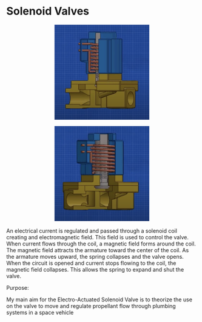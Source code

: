 # Solenoid Valves


<p align = "center">
<img src = "https://github.com/nyameaama/Electro-Actuated-Solenoid-Valve/blob/master/assets/Solenoid%20Valve%20Side-1.png" width = "250" height = "250"/>
</p>

<p align = "center">
<img src = "https://github.com/nyameaama/Electro-Actuated-Solenoid-Valve/blob/master/assets/Solenoid%20Valve%20Side-2.png" width = "250" height = "250"/>
</p>


An electrical current is regulated and passed through a solenoid coil creating and electromagnetic field. This field is used to control the valve.
When current flows through the coil, a magnetic field forms around the coil. The magnetic field attracts the armature toward the center of the coil. As the armature moves upward, the spring collapses and the valve opens. When the circuit is opened and current stops flowing to the coil, the magnetic field collapses. This allows the spring to expand and shut the valve.

Purpose:

My main aim for the Electro-Actuated Solenoid Valve is to theorize the use on the valve to move and regulate propellant flow through plumbing systems in a space vehicle
